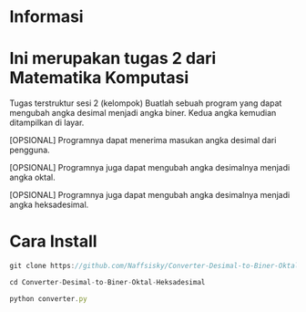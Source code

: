# Informasi

<h1> Ini merupakan tugas 2 dari Matematika Komputasi </h1>

Tugas terstruktur sesi 2 (kelompok)
Buatlah sebuah program yang dapat mengubah angka desimal menjadi angka biner. Kedua angka kemudian ditampilkan di layar.

[OPSIONAL] Programnya dapat menerima masukan angka desimal dari pengguna.

[OPSIONAL] Programnya juga dapat mengubah angka desimalnya menjadi angka oktal.

[OPSIONAL] Programnya juga dapat mengubah angka desimalnya menjadi angka heksadesimal.

# Cara Install

```javascript
git clone https://github.com/Naffsisky/Converter-Desimal-to-Biner-Oktal-Heksadesimal.git
```


```javascript
cd Converter-Desimal-to-Biner-Oktal-Heksadesimal
```

```javascript
python converter.py
```
